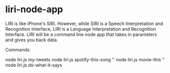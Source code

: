 # liri-node-app

LIRI is like iPhone's SIRI. However, while SIRI is a Speech Interpretation and Recognition Interface, LIRI is a Language Interpretation and Recognition Interface. LIRI will be a command line node app that takes in parameters and gives you back data.

Commands:

node liri.js my-tweets
node liri.js spotify-this-song '<song name here>'
node liri.js movie-this '<movie name here>'
node liri.js do-what-it-says















